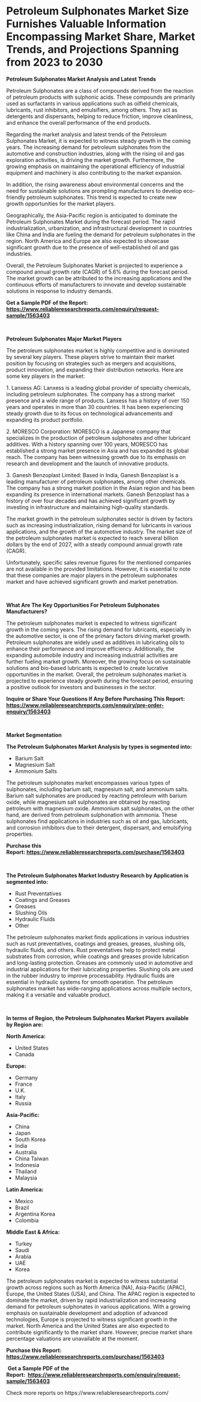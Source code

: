 <p><h1>Petroleum Sulphonates Market Size Furnishes Valuable Information Encompassing Market Share, Market Trends, and Projections Spanning from 2023 to 2030</h1></p><p><strong>Petroleum Sulphonates Market Analysis and Latest Trends</strong></p>
<p><p>Petroleum Sulphonates are a class of compounds derived from the reaction of petroleum products with sulphonic acids. These compounds are primarily used as surfactants in various applications such as oilfield chemicals, lubricants, rust inhibitors, and emulsifiers, among others. They act as detergents and dispersants, helping to reduce friction, improve cleanliness, and enhance the overall performance of the end products.</p><p>Regarding the market analysis and latest trends of the Petroleum Sulphonates Market, it is expected to witness steady growth in the coming years. The increasing demand for petroleum sulphonates from the automotive and construction industries, along with the rising oil and gas exploration activities, is driving the market growth. Furthermore, the growing emphasis on maintaining the operational efficiency of industrial equipment and machinery is also contributing to the market expansion.</p><p>In addition, the rising awareness about environmental concerns and the need for sustainable solutions are prompting manufacturers to develop eco-friendly petroleum sulphonates. This trend is expected to create new growth opportunities for the market players.</p><p>Geographically, the Asia-Pacific region is anticipated to dominate the Petroleum Sulphonates Market during the forecast period. The rapid industrialization, urbanization, and infrastructural development in countries like China and India are fueling the demand for petroleum sulphonates in the region. North America and Europe are also expected to showcase significant growth due to the presence of well-established oil and gas industries.</p><p>Overall, the Petroleum Sulphonates Market is projected to experience a compound annual growth rate (CAGR) of 5.6% during the forecast period. The market growth can be attributed to the increasing applications and the continuous efforts of manufacturers to innovate and develop sustainable solutions in response to industry demands.</p></p>
<p><strong>Get a Sample PDF of the Report:&nbsp; <a href="https://www.reliableresearchreports.com/enquiry/request-sample/1563403">https://www.reliableresearchreports.com/enquiry/request-sample/1563403</a></strong></p>
<p>&nbsp;</p>
<p><strong>Petroleum Sulphonates Major Market Players</strong></p>
<p><p>The petroleum sulphonates market is highly competitive and is dominated by several key players. These players strive to maintain their market position by focusing on strategies such as mergers and acquisitions, product innovation, and expanding their distribution networks. Here are some key players in the market:</p><p>1. Lanxess AG: Lanxess is a leading global provider of specialty chemicals, including petroleum sulphonates. The company has a strong market presence and a wide range of products. Lanxess has a history of over 150 years and operates in more than 30 countries. It has been experiencing steady growth due to its focus on technological advancements and expanding its product portfolio.</p><p>2. MORESCO Corporation: MORESCO is a Japanese company that specializes in the production of petroleum sulphonates and other lubricant additives. With a history spanning over 100 years, MORESCO has established a strong market presence in Asia and has expanded its global reach. The company has been witnessing growth due to its emphasis on research and development and the launch of innovative products.</p><p>3. Ganesh Benzoplast Limited: Based in India, Ganesh Benzoplast is a leading manufacturer of petroleum sulphonates, among other chemicals. The company has a strong market position in the Asian region and has been expanding its presence in international markets. Ganesh Benzoplast has a history of over four decades and has achieved significant growth by investing in infrastructure and maintaining high-quality standards.</p><p>The market growth in the petroleum sulphonates sector is driven by factors such as increasing industrialization, rising demand for lubricants in various applications, and the growth of the automotive industry. The market size of the petroleum sulphonates market is expected to reach several billion dollars by the end of 2027, with a steady compound annual growth rate (CAGR).</p><p>Unfortunately, specific sales revenue figures for the mentioned companies are not available in the provided limitations. However, it is essential to note that these companies are major players in the petroleum sulphonates market and have achieved significant growth and market penetration.</p></p>
<p>&nbsp;</p>
<p><strong>What Are The Key Opportunities For Petroleum Sulphonates Manufacturers?</strong></p>
<p><p>The petroleum sulphonates market is expected to witness significant growth in the coming years. The rising demand for lubricants, especially in the automotive sector, is one of the primary factors driving market growth. Petroleum sulphonates are widely used as additives in lubricating oils to enhance their performance and improve efficiency. Additionally, the expanding automobile industry and increasing industrial activities are further fueling market growth. Moreover, the growing focus on sustainable solutions and bio-based lubricants is expected to create lucrative opportunities in the market. Overall, the petroleum sulphonates market is projected to experience steady growth during the forecast period, ensuring a positive outlook for investors and businesses in the sector.</p></p>
<p><strong>Inquire or Share Your Questions If Any Before Purchasing This Report: <a href="https://www.reliableresearchreports.com/enquiry/pre-order-enquiry/1563403">https://www.reliableresearchreports.com/enquiry/pre-order-enquiry/1563403</a></strong></p>
<p>&nbsp;</p>
<p><strong>Market Segmentation</strong></p>
<p><strong>The Petroleum Sulphonates Market Analysis by types is segmented into:</strong></p>
<p><ul><li>Barium Salt</li><li>Magnesium Salt</li><li>Ammonium Salts</li></ul></p>
<p><p>The petroleum sulphonates market encompasses various types of sulphonates, including barium salt, magnesium salt, and ammonium salts. Barium salt sulphonates are produced by reacting petroleum with barium oxide, while magnesium salt sulphonates are obtained by reacting petroleum with magnesium oxide. Ammonium salt sulphonates, on the other hand, are derived from petroleum sulphonation with ammonia. These sulphonates find applications in industries such as oil and gas, lubricants, and corrosion inhibitors due to their detergent, dispersant, and emulsifying properties.</p></p>
<p><strong>Purchase this Report:&nbsp;<a href="https://www.reliableresearchreports.com/purchase/1563403">https://www.reliableresearchreports.com/purchase/1563403</a></strong></p>
<p>&nbsp;</p>
<p><strong>The Petroleum Sulphonates Market Industry Research by Application is segmented into:</strong></p>
<p><ul><li>Rust Preventatives</li><li>Coatings and Greases</li><li>Greases</li><li>Slushing Oils</li><li>Hydraulic Fluids</li><li>Other</li></ul></p>
<p><p>The petroleum sulphonates market finds applications in various industries such as rust preventatives, coatings and greases, greases, slushing oils, hydraulic fluids, and others. Rust preventatives help to protect metal substrates from corrosion, while coatings and greases provide lubrication and long-lasting protection. Greases are commonly used in automotive and industrial applications for their lubricating properties. Slushing oils are used in the rubber industry to improve processability. Hydraulic fluids are essential in hydraulic systems for smooth operation. The petroleum sulphonates market has wide-ranging applications across multiple sectors, making it a versatile and valuable product.</p></p>
<p>&nbsp;</p>
<p><strong>In terms of Region, the Petroleum Sulphonates Market Players available by Region are:</strong></p>
<p>
    <p> <strong> North America: </strong>
        <ul>
            <li>United States</li>
            <li>Canada</li>
        </ul>
        </p> 
    <p> <strong> Europe: </strong>
        <ul>
            <li>Germany</li>
            <li>France</li>
            <li>U.K.</li>
            <li>Italy</li>
            <li>Russia</li>
        </ul>
        </p> 
    <p> <strong> Asia-Pacific: </strong>
        <ul>
            <li>China</li>
            <li>Japan</li>
            <li>South Korea</li>
            <li>India</li>
            <li>Australia</li>
            <li>China Taiwan</li>
            <li>Indonesia</li>
            <li>Thailand</li>
            <li>Malaysia</li>
        </ul>
        </p> 
    <p> <strong> Latin America: </strong>
        <ul>
            <li>Mexico</li>
            <li>Brazil</li>
            <li>Argentina Korea</li>
            <li>Colombia</li>
        </ul>
        </p> 
    <p> <strong> Middle East & Africa: </strong>
        <ul>
            <li>Turkey</li>
            <li>Saudi</li>
            <li>Arabia</li>
            <li>UAE</li>
            <li>Korea</li>
        </ul>
    </p>
    </p>
<p><p>The petroleum sulphonates market is expected to witness substantial growth across regions such as North America (NA), Asia-Pacific (APAC), Europe, the United States (USA), and China. The APAC region is expected to dominate the market, driven by rapid industrialization and increasing demand for petroleum sulphonates in various applications. With a growing emphasis on sustainable development and adoption of advanced technologies, Europe is projected to witness significant growth in the market. North America and the United States are also expected to contribute significantly to the market share. However, precise market share percentage valuations are unavailable at the moment.</p></p>
<p><strong>Purchase this Report: <a href="https://www.reliableresearchreports.com/purchase/1563403">https://www.reliableresearchreports.com/purchase/1563403</a></strong></p>
<p>&nbsp;<strong>Get a Sample PDF of the Report:&nbsp;&nbsp;<a href="https://www.reliableresearchreports.com/enquiry/request-sample/1563403">https://www.reliableresearchreports.com/enquiry/request-sample/1563403</a></strong></p>
<p><strong></strong></p>
<p>Check more reports on https://www.reliableresearchreports.com/</p>